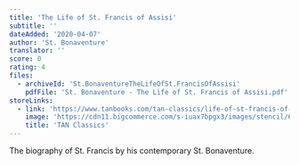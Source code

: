 ```yaml
---
title: 'The Life of St. Francis of Assisi'
subtitle: ''
dateAdded: '2020-04-07'
author: 'St. Bonaventure'
translator: ''
score: 0
rating: 4
files:
  - archiveId: 'St.BonaventureTheLifeOfSt.FrancisOfAssisi'
    pdfFile: 'St. Bonaventure - The Life of St. Francis of Assisi.pdf'
storeLinks:
  - link: 'https://www.tanbooks.com/tan-classics/life-of-st-francis-of-assisi.html'
    image: 'https://cdn11.bigcommerce.com/s-iuax7bpgx3/images/stencil/640w/products/1286/1911/The-Life-of-St-Francis-of-Assisi-Paperbound-cover-TC0214__27498.1595444663.jpg?c=1'
    title: 'TAN Classics'
---
```


The biography of St. Francis by his contemporary St. Bonaventure.
